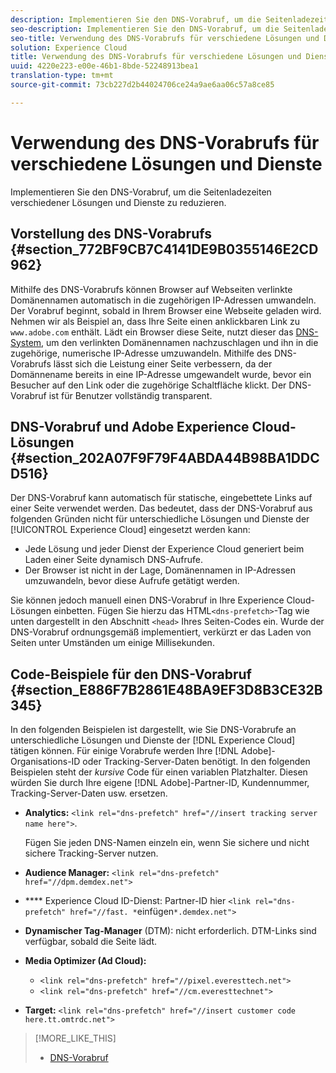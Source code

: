 ```yaml
---
description: Implementieren Sie den DNS-Vorabruf, um die Seitenladezeiten verschiedener Lösungen und Dienste zu reduzieren.
seo-description: Implementieren Sie den DNS-Vorabruf, um die Seitenladezeiten verschiedener Lösungen und Dienste zu reduzieren.
seo-title: Verwendung des DNS-Vorabrufs für verschiedene Lösungen und Dienste
solution: Experience Cloud
title: Verwendung des DNS-Vorabrufs für verschiedene Lösungen und Dienste
uuid: 4220e223-e00e-46b1-8bde-52248913bea1
translation-type: tm+mt
source-git-commit: 73cb227d2b44024706ce24a9ae6aa06c57a8ce85

---
```



# Verwendung des DNS-Vorabrufs für verschiedene Lösungen und Dienste

Implementieren Sie den DNS-Vorabruf, um die Seitenladezeiten verschiedener Lösungen und Dienste zu reduzieren.

## Vorstellung des DNS-Vorabrufs {#section_772BF9CB7C4141DE9B0355146E2CD962}

Mithilfe des DNS-Vorabrufs können Browser auf Webseiten verlinkte Domänennamen automatisch in die zugehörigen IP-Adressen umwandeln. Der Vorabruf beginnt, sobald in Ihrem Browser eine Webseite geladen wird. Nehmen wir als Beispiel an, dass Ihre Seite einen anklickbaren Link zu `www.adobe.com` enthält. Lädt ein Browser diese Seite, nutzt dieser das [DNS-System](https://www.networksolutions.com/support/what-is-a-domain-name-server-dns-and-how-does-it-work/), um den verlinkten Domänennamen nachzuschlagen und ihn in die zugehörige, numerische IP-Adresse umzuwandeln. Mithilfe des DNS-Vorabrufs lässt sich die Leistung einer Seite verbessern, da der Domännename bereits in eine IP-Adresse umgewandelt wurde, bevor ein Besucher auf den Link oder die zugehörige Schaltfläche klickt. Der DNS-Vorabruf ist für Benutzer vollständig transparent.

## DNS-Vorabruf und Adobe Experience Cloud-Lösungen {#section_202A07F9F79F4ABDA44B98BA1DDCD516}

Der DNS-Vorabruf kann automatisch für statische, eingebettete Links auf einer Seite verwendet werden. Das bedeutet, dass der DNS-Vorabruf aus folgenden Gründen nicht für unterschiedliche Lösungen und Dienste der [!UICONTROL Experience Cloud] eingesetzt werden kann:

* Jede Lösung und jeder Dienst der Experience Cloud generiert beim Laden einer Seite dynamisch DNS-Aufrufe.
* Der Browser ist nicht in der Lage, Domänennamen in IP-Adressen umzuwandeln, bevor diese Aufrufe getätigt werden.

Sie können jedoch manuell einen DNS-Vorabruf in Ihre Experience Cloud-Lösungen einbetten. Fügen Sie hierzu das HTML`<dns-prefetch>`-Tag wie unten dargestellt in den Abschnitt `<head>` Ihres Seiten-Codes ein. Wurde der DNS-Vorabruf ordnungsgemäß implementiert, verkürzt er das Laden von Seiten unter Umständen um einige Millisekunden.

## Code-Beispiele für den DNS-Vorabruf {#section_E886F7B2861E48BA9EF3D8B3CE32B345}

In den folgenden Beispielen ist dargestellt, wie Sie DNS-Vorabrufe an unterschiedliche Lösungen und Dienste der [!DNL Experience Cloud] tätigen können. Für einige Vorabrufe werden Ihre [!DNL Adobe]-Organisations-ID oder Tracking-Server-Daten benötigt. In den folgenden Beispielen steht der *kursive* Code für einen variablen Platzhalter. Diesen würden Sie durch Ihre eigene [!DNL Adobe]-Partner-ID, Kundennummer, Tracking-Server-Daten usw. ersetzen.

* **Analytics:** `<link rel="dns-prefetch" href="//insert tracking server name here">`.

   Fügen Sie jeden DNS-Namen einzeln ein, wenn Sie sichere und nicht sichere Tracking-Server nutzen.

* **Audience Manager:** `<link rel="dns-prefetch" href="//dpm.demdex.net">`

* **** Experience Cloud ID-Dienst: Partner-ID hier `<link rel="dns-prefetch" href="//fast. *`einfügen`*.demdex.net">`

* **Dynamischer Tag-Manager** (DTM): nicht erforderlich. DTM-Links sind verfügbar, sobald die Seite lädt.

* **Media Optimizer (Ad Cloud):**

   * `<link rel="dns-prefetch" href="//pixel.everesttech.net">`
   * `<link rel="dns-prefetch" href="//cm.everesttechnet">`


* **Target:** `<link rel="dns-prefetch" href="//insert customer code here.tt.omtrdc.net">`

>[!MORE_LIKE_THIS]
>
>* [DNS-Vorabruf](https://www.chromium.org/developers/design-documents/dns-prefetching)

